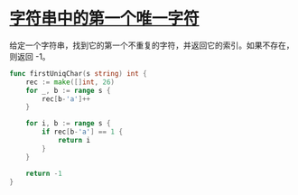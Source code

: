 # [字符串中的第一个唯一字符](https://leetcode-cn.com/problems/first-unique-character-in-a-string/submissions/)

给定一个字符串，找到它的第一个不重复的字符，并返回它的索引。如果不存在，则返回 -1。

```go
func firstUniqChar(s string) int {
    rec := make([]int, 26)
	for _, b := range s {
		rec[b-'a']++
	}

	for i, b := range s {
		if rec[b-'a'] == 1 {
			return i
		}
	}

	return -1
}
```
